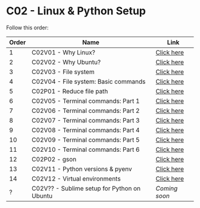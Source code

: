 # C02 - Linux & Python Setup

Follow this order:


| Order | Name                                                    | Link                     |
|-------|---------------------------------------------------------|--------------------------|
| 1     | C02V01 - Why Linux?                                     | [Click here](01-C02V01/) |
| 2     | C02V02 - Why Ubuntu?                                    | [Click here](02-C02V02/) |
| 3     | C02V03 - File system                                    | [Click here](03-C02V03/) |
| 4     | C02V04 - File system: Basic commands                    | [Click here](04-C02V04/) |
| 5     | C02P01 - Reduce file path                               | [Click here](05-C02P01/) |
| 6     | C02V05 - Terminal commands: Part 1                      | [Click here](06-C02V05/) |
| 7     | C02V06 - Terminal commands: Part 2                      | [Click here](07-C02V06/) |
| 8     | C02V07 - Terminal commands: Part 3                      | [Click here](08-C02V07/) |
| 9     | C02V08 - Terminal commands: Part 4                      | [Click here](09-C02V08/) |
| 10    | C02V09 - Terminal commands: Part 5                      | [Click here](10-C02V09/) |
| 11    | C02V10 - Terminal commands: Part 6                      | [Click here](11-C02V10/) |
| 12    | C02P02 - gson                                           | [Click here](12-C02P02/) |
| 13    | C02V11 - Python versions & pyenv                        | [Click here](13-C02V11/) |
| 14    | C02V12 - Virtual environments                           | [Click here](14-C02V12/) |
| ?     | C02V?? - Sublime setup for Python on Ubuntu             | *Coming soon*            |
